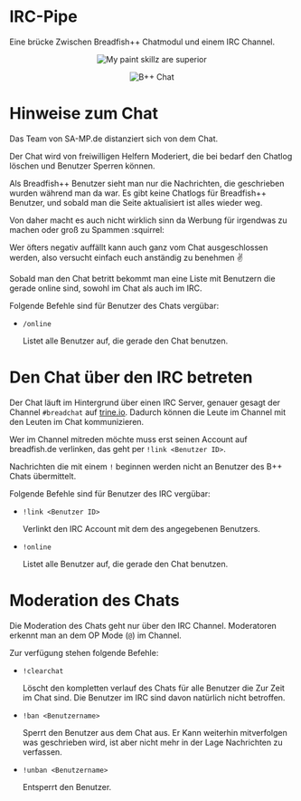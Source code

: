 IRC-Pipe
==========

Eine brücke Zwischen Breadfish++ Chatmodul und einem IRC Channel.
<p align="center">
    <img src="https://i.imgur.com/b3mfKGf.png" alt="My paint skillz are superior"/>
</p>
<p align="center">
    <img src="https://i.imgur.com/zDnuIiS.png" alt="B++ Chat"/>
</p>

Hinweise zum Chat
==========

Das Team von SA-MP.de distanziert sich von dem Chat.

Der Chat wird von freiwilligen Helfern Moderiert, die bei bedarf den Chatlog löschen und Benutzer Sperren können.

Als Breadfish++ Benutzer sieht man nur die Nachrichten, die geschrieben wurden während man da war. Es gibt keine Chatlogs für Breadfish++ Benutzer, und sobald man die Seite aktualisiert ist alles wieder weg.

Von daher macht es auch nicht wirklich sinn da Werbung für irgendwas zu machen oder groß zu Spammen :squirrel: 

Wer öfters negativ auffällt kann auch ganz vom Chat ausgeschlossen werden, also versucht einfach euch anständig zu benehmen :v: 

Sobald man den Chat betritt bekommt man eine Liste mit Benutzern die gerade online sind, sowohl im Chat als auch im IRC.

Folgende Befehle sind für Benutzer des Chats vergübar:
* `/online`
    
    Listet alle Benutzer auf, die gerade den Chat benutzen.


Den Chat über den IRC betreten 
==========

Der Chat läuft im Hintergrund über einen IRC Server, genauer gesagt der Channel `#breadchat` auf [trine.io](http://trine.io/). Dadurch können die Leute im Channel mit den Leuten im Chat kommunizieren. 

Wer im Channel mitreden möchte muss erst seinen Account auf breadfish.de verlinken, das geht per `!link <Benutzer ID>`.

Nachrichten die mit einem `!` beginnen werden nicht an Benutzer des B++ Chats übermittelt.

Folgende Befehle sind für Benutzer des IRC vergübar:
* `!link <Benutzer ID>`
    
    Verlinkt den IRC Account mit dem des angegebenen Benutzers.

* `!online`
    
    Listet alle Benutzer auf, die gerade den Chat benutzen.


Moderation des Chats
==========

Die Moderation des Chats geht nur über den IRC Channel. Moderatoren erkennt man an dem OP Mode (`@`) im Channel.

Zur verfügung stehen folgende Befehle:

* `!clearchat`
    
    Löscht den kompletten verlauf des Chats für alle Benutzer die Zur Zeit im Chat sind. Die Benutzer im IRC sind davon natürlich nicht betroffen.

* `!ban <Benutzername>`

    Sperrt den Benutzer aus dem Chat aus. Er Kann weiterhin mitverfolgen was geschrieben wird, ist aber nicht mehr in der Lage Nachrichten zu verfassen.

* `!unban <Benutzername>`

    Entsperrt den Benutzer.